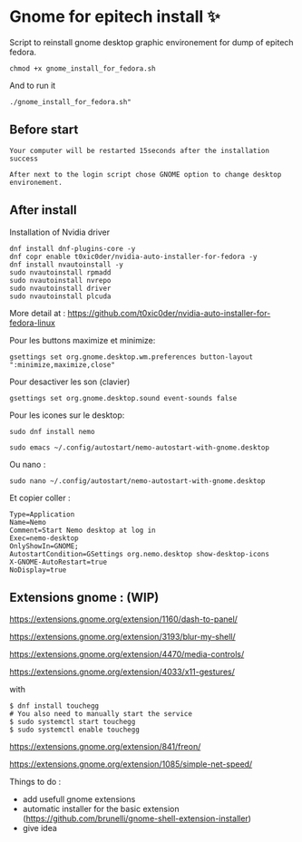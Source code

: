 # Gnome for epitech install ✨
Script to reinstall gnome desktop graphic environement for dump of epitech fedora.

```
chmod +x gnome_install_for_fedora.sh
```
And to run it

```
./gnome_install_for_fedora.sh"
```

<h2>Before start</h2>


```
Your computer will be restarted 15seconds after the installation success
```

```
After next to the login script chose GNOME option to change desktop environement.
```

<h2>After install</h2>

Installation of Nvidia driver

```
dnf install dnf-plugins-core -y
dnf copr enable t0xic0der/nvidia-auto-installer-for-fedora -y
dnf install nvautoinstall -y
sudo nvautoinstall rpmadd
sudo nvautoinstall nvrepo
sudo nvautoinstall driver
sudo nvautoinstall plcuda
```
More detail at : https://github.com/t0xic0der/nvidia-auto-installer-for-fedora-linux


Pour les buttons maximize et minimize: 
```
gsettings set org.gnome.desktop.wm.preferences button-layout ":minimize,maximize,close"
```
Pour desactiver les son (clavier)

```
gsettings set org.gnome.desktop.sound event-sounds false
```

Pour les icones sur le desktop:
```
sudo dnf install nemo
```
```
sudo emacs ~/.config/autostart/nemo-autostart-with-gnome.desktop
```
Ou nano :
```
sudo nano ~/.config/autostart/nemo-autostart-with-gnome.desktop
```

Et copier coller : 
```[Desktop Entry]
Type=Application
Name=Nemo
Comment=Start Nemo desktop at log in
Exec=nemo-desktop
OnlyShowIn=GNOME;
AutostartCondition=GSettings org.nemo.desktop show-desktop-icons
X-GNOME-AutoRestart=true
NoDisplay=true
```

<h2>Extensions gnome : (WIP)</h2>

https://extensions.gnome.org/extension/1160/dash-to-panel/

https://extensions.gnome.org/extension/3193/blur-my-shell/

https://extensions.gnome.org/extension/4470/media-controls/

https://extensions.gnome.org/extension/4033/x11-gestures/

with 
```
$ dnf install touchegg
# You also need to manually start the service
$ sudo systemctl start touchegg
$ sudo systemctl enable touchegg
```

https://extensions.gnome.org/extension/841/freon/

https://extensions.gnome.org/extension/1085/simple-net-speed/



Things to do :
+ add usefull gnome extensions
+ automatic installer for the basic extension (https://github.com/brunelli/gnome-shell-extension-installer)
+ give idea
